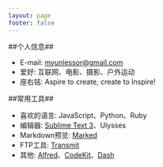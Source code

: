 ```yaml
---
layout: page
footer: false
---
```


##个人信息##

* E-mail: myunlessor@gmail.com
* 爱好: 互联网、电影、摄影、户外运动
* 座右铭: Aspire to create, create to Inspire!

##常用工具##

* 喜欢的语言: JavaScript、Python、Ruby
* 编辑器: [Sublime Text 3](http://goo.gl/Frc2)、Ulysses
* Markdown预览: [Marked](http://goo.gl/dmhu0)
* FTP工具: [Transmit](https://panic.com/transmit/)
* 其他: [Alfred](http://www.alfredapp.com/)、[CodeKit](https://incident57.com/codekit/)、[Dash](http://kapeli.com/dash)
